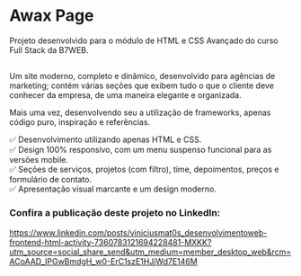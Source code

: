 # Awax Page
Projeto desenvolvido para o módulo de HTML e CSS Avançado do curso Full Stack da B7WEB.
##
Um site moderno, completo e dinâmico, desenvolvido para agências de marketing; contém várias seções que exibem tudo o que o cliente deve conhecer da empresa, de uma maneira elegante e organizada.

Mais uma vez, desenvolvendo seu a utilização de frameworks, apenas código puro, inspiração e referências.

✅ Desenvolvimento utilizando apenas HTML e CSS.<br>
✅ Design 100% responsivo, com um menu suspenso funcional para as versões mobile.<br>
✅ Seções de serviços, projetos (com filtro), time, depoimentos, preços e formulário de contato.<br>
✅ Apresentação visual marcante e um design moderno.

### Confira a publicação deste projeto no LinkedIn:
https://www.linkedin.com/posts/viniciusmat0s_desenvolvimentoweb-frontend-html-activity-7360783121694228481-MXKK?utm_source=social_share_send&utm_medium=member_desktop_web&rcm=ACoAAD_IPGwBmdgH_w0-ErC1szE1HJjWd7E146M
